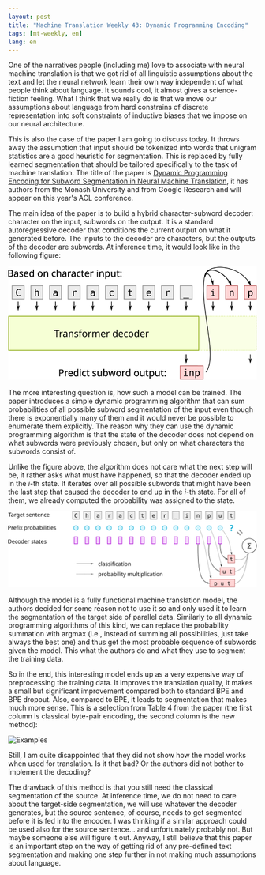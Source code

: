 ```yaml
---
layout: post
title: "Machine Translation Weekly 43: Dynamic Programming Encoding"
tags: [mt-weekly, en]
lang: en
---
```


One of the narratives people (including me) love to associate with neural
machine translation is that we got rid of all linguistic assumptions about the
text and let the neural network learn their own way independent of what people
think about language. It sounds cool, it almost gives a science-fiction
feeling. What I think that we really do is that we move our assumptions about
language from hard constrains of discrete representation into soft constraints
of inductive biases that we impose on our neural architecture.

This is also the case of the paper I am going to discuss today. It throws away
the assumption that input should be tokenized into words that unigram
statistics are a good heuristic for segmentation. This is replaced by fully
learned segmentation that should be tailored specifically to the task of
machine translation. The title of the paper is [Dynamic Programming Encoding
for Subword Segmentation in Neural Machine
Translation](https://arxiv.org/pdf/2005.06606.pdf), it has authors from the
Monash University and from Google Research and will appear on this year's
ACL conference.

The main idea of the paper is to build a hybrid character-subword decoder:
character on the input, subwords on the output. It is a standard autoregressive
decoder that conditions the current output on what it generated before. The
inputs to the decoder are characters, but the outputs of the decoder are
subwords. At inference time, it would look like in the following figure:

![DPE at inference itme](/assets/MT-Weekly-43/dpe.svg)

The more interesting question is, how such a model can be trained. The paper
introduces a simple dynamic programming algorithm that can sum probabilities of
all possible subword segmentation of the input even though there is
exponentially many of them and it would never be possible to enumerate them
explicitly. The reason why they can use the dynamic programming algorithm is
that the state of the decoder does not depend on what subwords were previously
chosen, but only on what characters the subwords consist of.

Unlike the figure above, the algorithm does not care what the next step will
be, it rather asks what must have happened, so that the decoder ended up in the
$i$-th state. It iterates over all possible subwords that might have been the
last step that caused the decoder to end up in the $i$-th state. For all of
them, we already computed the probability was assigned to the state.

![DPE at training time](/assets/MT-Weekly-43/dpe_train.svg)

Although the model is a fully functional machine translation model, the authors
decided for some reason not to use it so and only used it to learn the
segmentation of the target side of parallel data. Similarly to all dynamic
programming algorithms of this kind, we can replace the probability summation
with argmax (i.e., instead of summing all possibilities, just take always the
best one) and thus get the most probable sequence of subwords given the model.
This what the authors do and what they use to segment the training data.

So in the end, this interesting model ends up as a very expensive way of
preprocessing the training data. It improves the translation quality, it makes
a small but significant improvement compared both to standard BPE and BPE
dropout. Also, compared to BPE, it leads to segmentation that makes much more
sense. This is a selection from Table 4 from the paper (the first column is
classical byte-pair encoding, the second column is the new method):

![Examples](/assets/MT-Weekly-43/table.png)

Still, I am quite disappointed that they did not show how the model works when
used for translation. Is it that bad? Or the authors did not bother to
implement the decoding?

The drawback of this method is that you still need the classical segmentation
of the source. At inference time, we do not need to care about the target-side
segmentation, we will use whatever the decoder generates, but the source
sentence, of course, needs to get segmented before it is fed into the encoder.
I was thinking if a similar approach could be used also for the source
sentence... and unfortunately probably not. But maybe someone else will figure
it out. Anyway, I still believe that this paper is an important step on the way
of getting rid of any pre-defined text segmentation and making one step further
in not making much assumptions about language.
